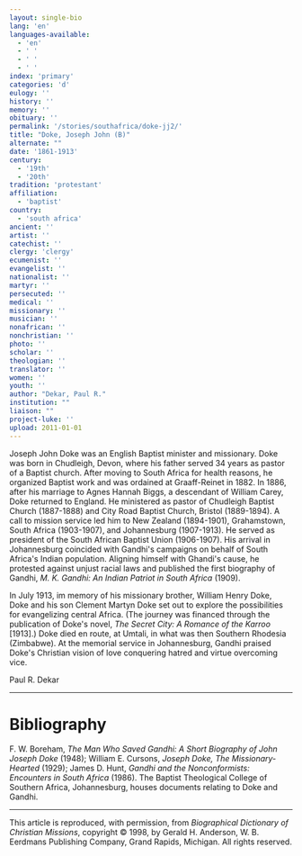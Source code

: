 ```yaml
---
layout: single-bio
lang: 'en'
languages-available:
  - 'en'
  - ' '
  - ' '
  - ' '
index: 'primary'
categories: 'd'
eulogy: ''
history: ''
memory: ''
obituary: ''
permalink: '/stories/southafrica/doke-jj2/'
title: "Doke, Joseph John (B)"
alternate: ""
date: '1861-1913'
century:
  - '19th'
  - '20th'
tradition: 'protestant'
affiliation:
  - 'baptist'
country:
  - 'south africa'
ancient: ''
artist: ''
catechist: ''
clergy: 'clergy'
ecumenist: ''
evangelist: ''
nationalist: ''
martyr: ''
persecuted: ''
medical: ''
missionary: ''
musician: ''
nonafrican: ''
nonchristian: ''
photo: ''
scholar: ''
theologian: ''
translator: ''
women: ''
youth: ''
author: "Dekar, Paul R."
institution: ""
liaison: ""
project-luke: ''
upload: 2011-01-01
---
```




Joseph John Doke was an English Baptist minister and missionary. Doke was born in Chudleigh, Devon, where his father served 34 years as pastor of a Baptist church. After moving to South Africa for health reasons, he organized Baptist work and was ordained at Graaff-Reinet in 1882. In 1886, after his marriage to Agnes Hannah Biggs, a descendant of William Carey, Doke returned to England. He ministered as pastor of Chudleigh Baptist Church (1887-1888) and City Road Baptist Church, Bristol (1889-1894). A call to mission service led him to New Zealand (1894-1901), Grahamstown, South Africa (1903-1907), and Johannesburg (1907-1913). He served as president of the South African Baptist Union (1906-1907). His arrival in Johannesburg coincided with Gandhi's campaigns on behalf of South Africa's Indian population. Aligning himself with Ghandi's cause, he protested against unjust racial laws and published the first biography of Gandhi, *M. K. Gandhi: An Indian Patriot in South Africa* (1909).

In July 1913, im memory of his missionary brother, William Henry Doke, Doke and his son Clement Martyn Doke set out to explore the possibilities for evangelizing central Africa. (The journey was financed through the publication of Doke's novel, *The Secret City: A Romance of the Karroo* [1913].) Doke died en route, at Umtali, in what was then Southern Rhodesia (Zimbabwe). At the memorial service in Johannesburg, Gandhi praised Doke's Christian vision of love conquering hatred and virtue overcoming vice.

Paul R. Dekar

---

# Bibliography

F. W. Boreham, *The Man Who Saved Gandhi: A Short Biography of John Joseph Doke* (1948); William E. Cursons, *Joseph Doke, The Missionary-Hearted* (1929); James D. Hunt, *Gandhi and the Nonconformists: Encounters in South Africa* (1986). The Baptist Theological College of Southern Africa, Johannesburg, houses documents relating to Doke and Gandhi.

---

This article is reproduced, with permission, from *Biographical Dictionary of Christian Missions*, copyright © 1998, by Gerald H. Anderson, W. B. Eerdmans Publishing Company, Grand Rapids, Michigan. All rights reserved.
